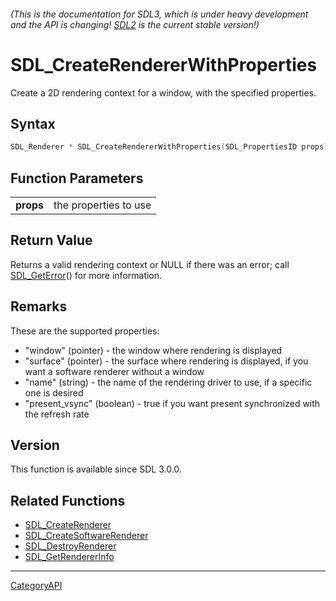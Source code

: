###### (This is the documentation for SDL3, which is under heavy development and the API is changing! [SDL2](https://wiki.libsdl.org/SDL2/) is the current stable version!)
# SDL_CreateRendererWithProperties

Create a 2D rendering context for a window, with the specified properties.

## Syntax

```c
SDL_Renderer * SDL_CreateRendererWithProperties(SDL_PropertiesID props);

```

## Function Parameters

|               |                       |
| ------------- | --------------------- |
| **props**     | the properties to use |

## Return Value

Returns a valid rendering context or NULL if there was an error; call
[SDL_GetError](SDL_GetError.md)() for more information.

## Remarks

These are the supported properties:

- "window" (pointer) - the window where rendering is displayed
- "surface" (pointer) - the surface where rendering is displayed, if you
  want a software renderer without a window
- "name" (string) - the name of the rendering driver to use, if a specific
  one is desired
- "present_vsync" (boolean) - true if you want present synchronized with
  the refresh rate

## Version

This function is available since SDL 3.0.0.

## Related Functions

* [SDL_CreateRenderer](SDL_CreateRenderer.md)
* [SDL_CreateSoftwareRenderer](SDL_CreateSoftwareRenderer.md)
* [SDL_DestroyRenderer](SDL_DestroyRenderer.md)
* [SDL_GetRendererInfo](SDL_GetRendererInfo.md)

----
[CategoryAPI](CategoryAPI.md)

